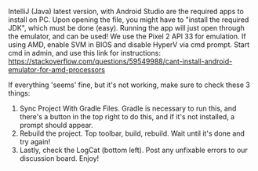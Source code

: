 IntelliJ (Java) latest version, with Android Studio are the required apps to install on PC. 
Upon opening the file, you might have to "install the required JDK", which must be done (easy).
Running the app will just open through the emulator, and can be used!
We use the Pixel 2 API 33 for emulation.
If using AMD, enable SVM in BIOS and disable HyperV via cmd prompt. Start cmd in admin, and use this link for instructions: https://stackoverflow.com/questions/59549988/cant-install-android-emulator-for-amd-processors

If everything 'seems' fine, but it's not working, make sure to check these 3 things:
1. Sync Project With Gradle Files. Gradle is necessary to run this, and there's a button in the top right to do this, and 
    if it's not installed, a prompt should appear.
2. Rebuild the project. Top toolbar, build, rebuild. Wait until it's done and try again!
3. Lastly, check the LogCat (bottom left). Post any unfixable errors to our discussion board.
Enjoy!
